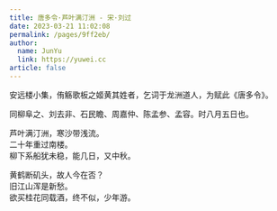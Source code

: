 ```yaml
---
title: 唐多令·芦叶满汀洲 - 宋·刘过
date: 2023-03-21 11:02:08
permalink: /pages/9ff2eb/
author: 
  name: JunYu
  link: https://yuwei.cc
article: false
---
```

安远楼小集，侑觞歌板之姬黄其姓者，乞词于龙洲道人，为赋此《唐多令》。

同柳阜之、刘去非、石民瞻、周嘉仲、陈孟参、孟容。时八月五日也。

芦叶满汀洲，寒沙带浅流。  
二十年重过南楼。  
柳下系船犹未稳，能几日，又中秋。

黄鹤断矶头，故人今在否？  
旧江山浑是新愁。  
欲买桂花同载酒，终不似，少年游。
